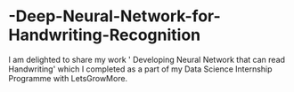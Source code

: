 # -Deep-Neural-Network-for-Handwriting-Recognition
I am delighted to share my work ' Developing Neural Network that can read Handwriting' which I completed as a part of my Data Science Internship Programme with LetsGrowMore.
